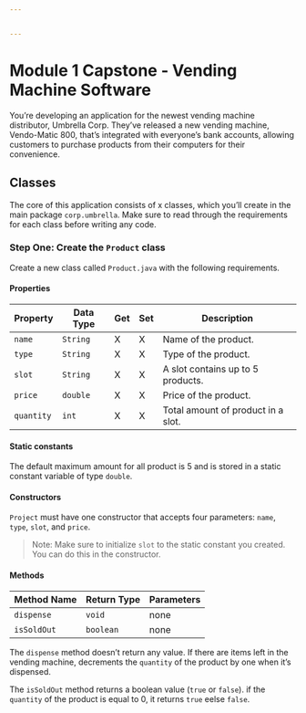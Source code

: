 ```yaml
---


---
```


<h1 id="module-1-capstone---vending-machine-software">Module 1 Capstone - Vending Machine Software</h1>
<p>You’re developing an application for the newest vending machine distributor, Umbrella Corp. They’ve released a new vending machine, Vendo-Matic 800, that’s integrated with everyone’s bank accounts, allowing customers to purchase products from their computers for their convenience.</p>
<h2 id="classes">Classes</h2>
<p>The core of this application consists of x classes, which you’ll create in the main package <code>corp.umbrella</code>. Make sure to read through the requirements for each class before writing any code.</p>
<h3 id="step-one-create-the-product-class">Step One: Create the <code>Product</code> class</h3>
<p>Create a new class called <code>Product.java</code> with the following requirements.</p>
<h4 id="properties">Properties</h4>

<table>
<thead>
<tr>
<th>Property</th>
<th>Data Type</th>
<th>Get</th>
<th>Set</th>
<th>Description</th>
</tr>
</thead>
<tbody>
<tr>
<td><code>name</code></td>
<td><code>String</code></td>
<td>X</td>
<td>X</td>
<td>Name of the product.</td>
</tr>
<tr>
<td><code>type</code></td>
<td><code>String</code></td>
<td>X</td>
<td>X</td>
<td>Type of the product.</td>
</tr>
<tr>
<td><code>slot</code></td>
<td><code>String</code></td>
<td>X</td>
<td>X</td>
<td>A slot contains up to 5 products.</td>
</tr>
<tr>
<td><code>price</code></td>
<td><code>double</code></td>
<td>X</td>
<td>X</td>
<td>Price of the product.</td>
</tr>
<tr>
<td><code>quantity</code></td>
<td><code>int</code></td>
<td>X</td>
<td>X</td>
<td>Total amount of product in a slot.</td>
</tr>
</tbody>
</table><h4 id="static-constants">Static constants</h4>
<p>The default maximum amount for all product is 5 and is stored in a static constant variable of type <code>double</code>.</p>
<h4 id="constructors">Constructors</h4>
<p><code>Project</code> must have one constructor that accepts four parameters: <code>name</code>, <code>type</code>, <code>slot</code>, and <code>price</code>.</p>
<blockquote>
<p>Note: Make sure to initialize <code>slot</code> to the static constant you created. You can do this in the constructor.</p>
</blockquote>
<h4 id="methods">Methods</h4>

<table>
<thead>
<tr>
<th>Method Name</th>
<th>Return Type</th>
<th>Parameters</th>
</tr>
</thead>
<tbody>
<tr>
<td><code>dispense</code></td>
<td><code>void</code></td>
<td>none</td>
</tr>
<tr>
<td><code>isSoldOut</code></td>
<td><code>boolean</code></td>
<td>none</td>
</tr>
</tbody>
</table><p>The <code>dispense</code> method doesn’t return any value. If there are items left in the vending machine, decrements the <code>quantity</code> of the product by one when it’s dispensed.</p>
<p>The <code>isSoldOut</code> method returns a boolean value (<code>true</code> or <code>false</code>). if the <code>quantity</code> of the product is equal to 0, it returns <code>true</code> eelse <code>false</code>.</p>

